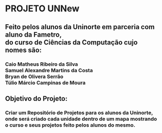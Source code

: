 <h1> PROJETO UNNew </h1>
<h2> Feito pelos alunos da Uninorte em parceria com aluno da Fametro, <br>
do curso de Ciências da Computação cujo nomes são: </h2>
<h3> Caio Matheus Ribeiro da Silva <br>
  Samuel Alexandre Martins da Costa <br>
  Bryan de Olivera Serrão <br>
  Túlio Márcio Campinas de Moura
 <h2> Objetivo do Projeto: </h2>
 <h3> Criar um Repositório de Projetos para os alunos da Uninorte, <br> 
   onde será criado cada unidade dentro de um mapa mostrando <br>
   o curso e seus projetos feito pelos alunos do mesmo.
